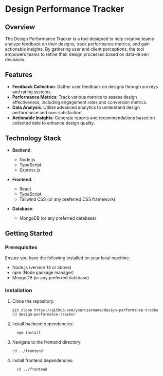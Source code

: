 # Design Performance Tracker

## Overview

The Design Performance Tracker is a tool designed to help creative teams analyze feedback on their designs, track performance metrics, and gain actionable insights. By gathering user and client perceptions, the tool empowers teams to refine their design processes based on data-driven decisions.

## Features

- **Feedback Collection**: Gather user feedback on designs through surveys and rating systems.
- **Performance Metrics**: Track various metrics to assess design effectiveness, including engagement rates and conversion metrics.
- **Data Analysis**: Utilize advanced analytics to understand design performance and user satisfaction.
- **Actionable Insights**: Generate reports and recommendations based on collected data to enhance design quality.

## Technology Stack

- **Backend**: 
  - Node.js
  - TypeScript
  - Express.js

- **Frontend**: 
  - React
  - TypeScript
  - Tailwind CSS (or any preferred CSS framework)

- **Database**: 
  - MongoDB (or any preferred database)

## Getting Started

### Prerequisites

Ensure you have the following installed on your local machine:

- Node.js (version 14 or above)
- npm (Node package manager)
- MongoDB (or any preferred database)

### Installation

1. Clone the repository:
   ```bash
   git clone https://github.com/yourusername/design-performance-tracker.git
   cd design-performance-tracker

2.  Install backend dependencies:
    ```bash
      npm install

3. Navigate to the frontend directory:
   ```bash
   cd ../frontend
   
4. Install frontend dependencies:
   ```bash
     cd ../frontend

